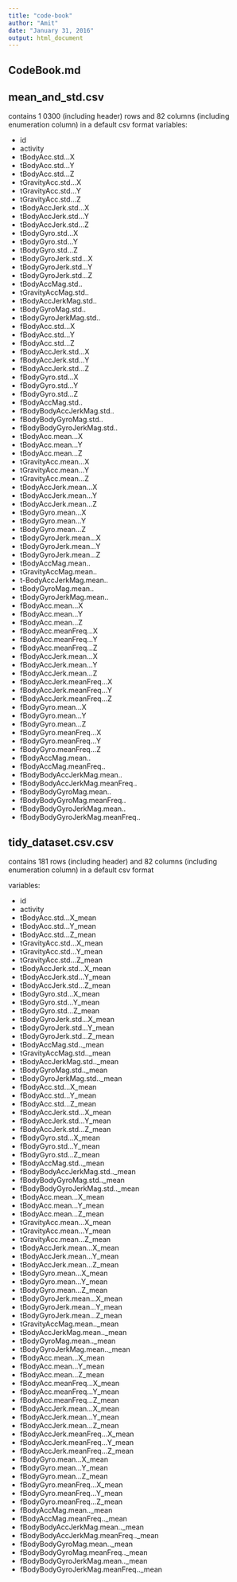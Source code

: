 ```yaml
---
title: "code-book"
author: "Amit"
date: "January 31, 2016"
output: html_document
---
```

## CodeBook.md

## mean_and_std.csv
contains 1 0300 (including header) rows and 82 columns (including enumeration column) in a default csv format
variables:

- id
- activity
- tBodyAcc.std...X
- tBodyAcc.std...Y
- tBodyAcc.std...Z
- tGravityAcc.std...X
- tGravityAcc.std...Y
- tGravityAcc.std...Z
- tBodyAccJerk.std...X
- tBodyAccJerk.std...Y
- tBodyAccJerk.std...Z
- tBodyGyro.std...X
- tBodyGyro.std...Y
- tBodyGyro.std...Z
- tBodyGyroJerk.std...X
- tBodyGyroJerk.std...Y
- tBodyGyroJerk.std...Z
- tBodyAccMag.std..
- tGravityAccMag.std..
- tBodyAccJerkMag.std..
- tBodyGyroMag.std..
- tBodyGyroJerkMag.std..
- fBodyAcc.std...X
- fBodyAcc.std...Y
- fBodyAcc.std...Z
- fBodyAccJerk.std...X
- fBodyAccJerk.std...Y
- fBodyAccJerk.std...Z
- fBodyGyro.std...X
- fBodyGyro.std...Y
- fBodyGyro.std...Z
- fBodyAccMag.std..
- fBodyBodyAccJerkMag.std..
- fBodyBodyGyroMag.std..
- fBodyBodyGyroJerkMag.std..
- tBodyAcc.mean...X
- tBodyAcc.mean...Y
- tBodyAcc.mean...Z
- tGravityAcc.mean...X
- tGravityAcc.mean...Y
- tGravityAcc.mean...Z
- tBodyAccJerk.mean...X
- tBodyAccJerk.mean...Y
- tBodyAccJerk.mean...Z
- tBodyGyro.mean...X
- tBodyGyro.mean...Y
- tBodyGyro.mean...Z
- tBodyGyroJerk.mean...X
- tBodyGyroJerk.mean...Y
- tBodyGyroJerk.mean...Z
- tBodyAccMag.mean..
- tGravityAccMag.mean..
- t-BodyAccJerkMag.mean..
- tBodyGyroMag.mean..
- tBodyGyroJerkMag.mean..
- fBodyAcc.mean...X
- fBodyAcc.mean...Y
- fBodyAcc.mean...Z
- fBodyAcc.meanFreq...X
- fBodyAcc.meanFreq...Y
- fBodyAcc.meanFreq...Z
- fBodyAccJerk.mean...X
- fBodyAccJerk.mean...Y
- fBodyAccJerk.mean...Z
- fBodyAccJerk.meanFreq...X
- fBodyAccJerk.meanFreq...Y
- fBodyAccJerk.meanFreq...Z
- fBodyGyro.mean...X
- fBodyGyro.mean...Y
- fBodyGyro.mean...Z
- fBodyGyro.meanFreq...X
- fBodyGyro.meanFreq...Y
- fBodyGyro.meanFreq...Z
- fBodyAccMag.mean..
- fBodyAccMag.meanFreq..
- fBodyBodyAccJerkMag.mean..
- fBodyBodyAccJerkMag.meanFreq..
- fBodyBodyGyroMag.mean..
- fBodyBodyGyroMag.meanFreq..
- fBodyBodyGyroJerkMag.mean..
- fBodyBodyGyroJerkMag.meanFreq..
## tidy_dataset.csv.csv
contains 181 rows (including header) and 82 columns (including enumeration column) in a default csv format

variables:

- id
- activity
- tBodyAcc.std...X_mean
- tBodyAcc.std...Y_mean
- tBodyAcc.std...Z_mean
- tGravityAcc.std...X_mean
- tGravityAcc.std...Y_mean
- tGravityAcc.std...Z_mean
- tBodyAccJerk.std...X_mean
- tBodyAccJerk.std...Y_mean
- tBodyAccJerk.std...Z_mean
- tBodyGyro.std...X_mean
- tBodyGyro.std...Y_mean
- tBodyGyro.std...Z_mean
- tBodyGyroJerk.std...X_mean
- tBodyGyroJerk.std...Y_mean
- tBodyGyroJerk.std...Z_mean
- tBodyAccMag.std.._mean
- tGravityAccMag.std.._mean
- tBodyAccJerkMag.std.._mean
- tBodyGyroMag.std.._mean
- tBodyGyroJerkMag.std.._mean
- fBodyAcc.std...X_mean
- fBodyAcc.std...Y_mean
- fBodyAcc.std...Z_mean
- fBodyAccJerk.std...X_mean
- fBodyAccJerk.std...Y_mean
- fBodyAccJerk.std...Z_mean
- fBodyGyro.std...X_mean
- fBodyGyro.std...Y_mean
- fBodyGyro.std...Z_mean
- fBodyAccMag.std.._mean
- fBodyBodyAccJerkMag.std.._mean
- fBodyBodyGyroMag.std.._mean
- fBodyBodyGyroJerkMag.std.._mean
- tBodyAcc.mean...X_mean
- tBodyAcc.mean...Y_mean
- tBodyAcc.mean...Z_mean
- tGravityAcc.mean...X_mean
- tGravityAcc.mean...Y_mean
- tGravityAcc.mean...Z_mean
- tBodyAccJerk.mean...X_mean
- tBodyAccJerk.mean...Y_mean
- tBodyAccJerk.mean...Z_mean
- tBodyGyro.mean...X_mean
- tBodyGyro.mean...Y_mean
- tBodyGyro.mean...Z_mean
- tBodyGyroJerk.mean...X_mean
- tBodyGyroJerk.mean...Y_mean
- tBodyGyroJerk.mean...Z_mean
- tGravityAccMag.mean.._mean
- tBodyAccJerkMag.mean.._mean
- tBodyGyroMag.mean.._mean
- tBodyGyroJerkMag.mean.._mean
- fBodyAcc.mean...X_mean
- fBodyAcc.mean...Y_mean
- fBodyAcc.mean...Z_mean
- fBodyAcc.meanFreq...X_mean
- fBodyAcc.meanFreq...Y_mean
- fBodyAcc.meanFreq...Z_mean
- fBodyAccJerk.mean...X_mean
- fBodyAccJerk.mean...Y_mean
- fBodyAccJerk.mean...Z_mean
- fBodyAccJerk.meanFreq...X_mean
- fBodyAccJerk.meanFreq...Y_mean
- fBodyAccJerk.meanFreq...Z_mean
- fBodyGyro.mean...X_mean
- fBodyGyro.mean...Y_mean
- fBodyGyro.mean...Z_mean
- fBodyGyro.meanFreq...X_mean
- fBodyGyro.meanFreq...Y_mean
- fBodyGyro.meanFreq...Z_mean
- fBodyAccMag.mean.._mean
- fBodyAccMag.meanFreq.._mean
- fBodyBodyAccJerkMag.mean.._mean
- fBodyBodyAccJerkMag.meanFreq.._mean
- fBodyBodyGyroMag.mean.._mean
- fBodyBodyGyroMag.meanFreq.._mean
- fBodyBodyGyroJerkMag.mean.._mean
- fBodyBodyGyroJerkMag.meanFreq.._mean